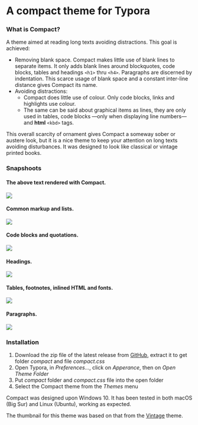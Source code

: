 # A compact theme for Typora
### What is Compact?
A theme aimed at reading long texts avoiding distractions. This goal is achieved:
- Removing blank space. Compact makes little use of blank lines to separate items. It only adds blank lines around blockquotes, code blocks, tables and headings `<h1>` thru `<h4>`. Paragraphs are discerned by indentation. This scarce usage of blank space and a constant inter-line distance gives Compact its name.
- Avoiding distractions:
  - Compact does little use of colour. Only code blocks, links and highlights use colour. 
  - The same can be said about graphical items as lines, they are only used in tables, code blocks —only when displaying line numbers— and <b>html</b> `<kbd>` tags.

This overall scarcity of ornament gives Compact a someway sober or austere look, but it is a nice theme to keep your attention on long texts avoiding disturbances. It was designed to look like classical or vintage printed books.
### Snapshoots
#### The above text rendered with Compact.

![](Snapshoots/1_What.PNG)

#### Common markup and lists.

![](Snapshoots/2_Common_lists.PNG)

#### Code blocks and quotations.

![](Snapshoots/3_Code_q.PNG)

#### Headings.

![](Snapshoots/4_headings.PNG)

#### Tables, footnotes, inlined HTML and fonts.

![](Snapshoots/5_Tables_fn_html_f3.PNG)

#### Paragraphs.

![](Snapshoots/6_Text.PNG)

### Installation
1. Download the zip file of the latest release from [GitHub](https://github.com/mcesar-rlacruz/typora-compact/releases/latest), extract it to get folder <i>compact</i> and file <i>compact.css</i>
2. Open Typora, in <i>Preferences…</i>, click on <i>Apperance</i>, then on <i>Open Theme Folder</i>
3. Put <i>compact</i> folder and <i>compact.css</i> file into the open folder
4. Select the Compact theme from the <i>Themes</i> menu

Compact was designed upon Windows 10. It has been tested in both macOS (Big Sur) and Linux (Ubuntu), working as expected.

The thumbnail for this theme was based on that from the [Vintage](https://github.com/tristone13th/typora-vintage-theme) theme.
